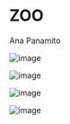 # ZOO

Ana Panamito 

![image](https://github.com/user-attachments/assets/3a0d01f6-c47e-41b6-8a21-f7a446c5b725)

 
![image](https://github.com/user-attachments/assets/af5f156b-f053-43d1-b056-12e8156b3543)

![image](https://github.com/user-attachments/assets/2eba0000-806b-4a7d-b4f7-974c1d264485)


![image](https://github.com/user-attachments/assets/0978269d-db80-4a19-9cdb-7ae1d62c32c7)
